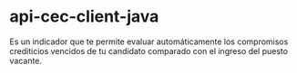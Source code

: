 # api-cec-client-java
Es un indicador que te permite evaluar automáticamente los compromisos crediticios vencidos de tu candidato comparado con el ingreso del puesto vacante.
